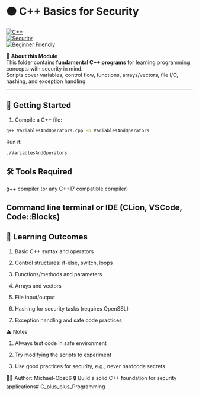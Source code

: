 # 🟠 C++ Basics for Security

[![C++](https://img.shields.io/badge/Language-C++-blue.svg)](https://isocpp.org/)  
[![Security](https://img.shields.io/badge/Domain-Security-red.svg)](#)  
[![Beginner Friendly](https://img.shields.io/badge/Level-Beginner-green.svg)](#)

📘 **About this Module**  
This folder contains **fundamental C++ programs** for learning programming concepts with security in mind.  
Scripts cover variables, control flow, functions, arrays/vectors, file I/O, hashing, and exception handling.

---

## 🚀 Getting Started
1. Compile a C++ file:
```bash
g++ VariablesAndOperators.cpp -o VariablesAndOperators
```
Run it:
```
./VariablesAndOperators
```

## 🛠 Tools Required
g++ compiler (or any C++17 compatible compiler)

## Command line terminal or IDE (CLion, VSCode, Code::Blocks)

## 🎯 Learning Outcomes
1. Basic C++ syntax and operators

2. Control structures: if-else, switch, loops

3. Functions/methods and parameters

4. Arrays and vectors

5. File input/output

6. Hashing for security tasks (requires OpenSSL)

7. Exception handling and safe code practices

⚠️ Notes
1. Always test code in safe environment

3. Try modifying the scripts to experiment

4. Use good practices for security, e.g., never hardcode secrets

👨‍💻 Author: Michael-Obs66
🔒 Build a solid C++ foundation for security applications# C_plus_plus_Programming
